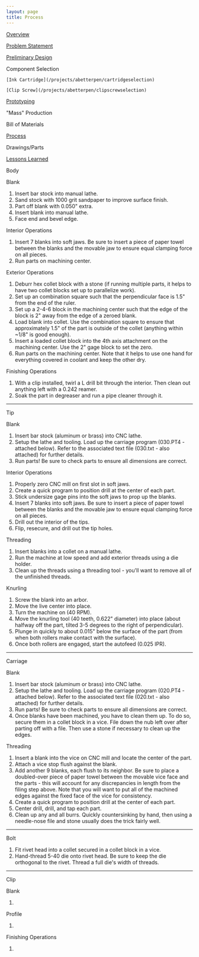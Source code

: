 ```yaml
---
layout: page
title: Process
---
```


[Overview](/projects/abetterpen)

[Problem Statement](/projects/abetterpen/problemstatement)

[Preliminary Design](/projects/abetterpen/preliminarydesign)

Component Selection 

    [Ink Cartridge](/projects/abetterpen/cartridgeselection)

    [Clip Screw](/projects/abetterpen/clipscrewselection)

[Prototyping](/projects/abetterpen/alphaprototype)

"Mass" Production 

   Bill of Materials 

   [Process](/projects/abetterpen/process)

   Drawings/Parts 

   [Lessons Learned](/projects/abetterpen/lessonslearned)

Body 

Blank 

1. Insert bar stock into manual lathe. 
2. Sand stock with 1000 grit sandpaper to improve surface finish. 
3. Part off blank with 0.050" extra.  
4. Insert blank into manual lathe. 
5. Face end and bevel edge. 

Interior Operations 

1. Insert 7 blanks into soft jaws. Be sure to insert a piece of paper towel between the blanks and the movable jaw to ensure equal clamping force on all pieces. 
2. Run parts on machining center. 

Exterior Operations 

1. Deburr hex collet block with a stone (if running multiple parts, it helps to have two collet blocks set up to parallelize work). 
2. Set up an combination square such that the perpendicular face is 1.5" from the end of the ruler. 
3. Set up a 2-4-6 block in the machining center such that the edge of the block is 2" away from the edge of a zeroed blank.
4. Load blank into collet. Use the combination square to ensure that approximately 1.5" of the part is outside of the collet (anything within ~1/8" is good enough). 
5. Insert a loaded collet block into the 4th axis attachment on the machining center. Use the 2" gage block to set the zero. 
6. Run parts on the machining center. Note that it helps to use one hand for everything covered in coolant and keep the other dry. 

Finishing Operations 

1. With a clip installed, twirl a L drill bit through the interior. Then clean out anything left with a 0.242 reamer. 
2. Soak the part in degreaser and run a pipe cleaner through it. 

* * *

Tip 

Blank 

1. Insert bar stock (aluminum or brass) into CNC lathe. 
2. Setup the lathe and tooling. Load up the carriage program (030.PT4 - attached below). Refer to the associated text file (030.txt - also attached) for further details. 
3. Run parts! Be sure to check parts to ensure all dimensions are correct. 

Interior Operations 

1. Properly zero CNC mill on first slot in soft jaws. 
2. Create a quick program to position drill at the center of each part. 
3. Stick undersize gage pins into the soft jaws to prop up the blanks. 
4. Insert 7 blanks into soft jaws. Be sure to insert a piece of paper towel between the blanks and the movable jaw to ensure equal clamping force on all pieces. 
5. Drill out the interior of the tips. 
6. Flip, resecure, and drill out the tip holes. 

Threading 

1. Insert blanks into a collet on a manual lathe. 
2. Run the machine at low speed and add exterior threads using a die holder. 
3. Clean up the threads using a threading tool - you'll want to remove all of the unfinished threads. 

Knurling 

1. Screw the blank into an arbor. 
2. Move the live center into place. 
3. Turn the machine on (40 RPM). 
4. Move the knurling tool (40 teeth, 0.622" diameter) into place (about halfway off the part, tilted 3-5 degrees to the right of perpendicular). 
5. Plunge in quickly to about 0.015" below the surface of the part (from when both rollers make contact with the surface). 
6. Once both rollers are engaged, start the autofeed (0.025 IPR). 

* * *

Carriage 

Blank 

1. Insert bar stock (aluminum or brass) into CNC lathe. 
2. Setup the lathe and tooling. Load up the carriage program (020.PT4 - attached below). Refer to the associated text file (020.txt - also attached) for further details. 
3. Run parts! Be sure to check parts to ensure all dimensions are correct. 
4. Once blanks have been machined, you have to clean them up. To do so, secure them in a collet block in a vice. File down the nub left over after parting off with a file. Then use a stone if necessary to clean up the edges. 

Threading 

1. Insert a blank into the vice on CNC mill and locate the center of the part. 
2. Attach a vice stop flush against the blank. 
3. Add another 9 blanks, each flush to its neighbor. Be sure to place a doubled-over piece of paper towel between the movable vice face and the parts - this will account for any discrepancies in length from the filing step above. Note that you will want to put all of the machined edges against the fixed face of the vice for consistency. 
4. Create a quick program to position drill at the center of each part. 
5. Center drill, drill, and tap each part. 
6. Clean up any and all burrs. Quickly countersinking by hand, then using a needle-nose file and stone usually does the trick fairly well. 

* * *

Bolt 

1. Fit rivet head into a collet secured in a collet block in a vice. 
2. Hand-thread 5-40 die onto rivet head. Be sure to keep the die orthogonal to the rivet. Thread a full die's width of threads. 

* * *

Clip 

Blank 

1.   

Profile 

1.   

Finishing Operations 

1.   
